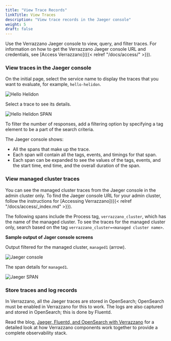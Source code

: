 ```yaml
---
title: "View Trace Records"
linkTitle: View Traces
description: "View trace records in the Jaeger console"
weight: 5
draft: false
---
```


Use the Verrazzano Jaeger console to view, query, and filter traces.
For information on how to get the Verrazzano Jaeger console URL and credentials, see [Access Verrazzano]({{< relref "/docs/access/" >}}).

### View traces in the Jaeger console

On the initial page, select the service name to display the traces that you want to evaluate, for example, `hello-helidon`.

![Hello Helidon](/docs/images/tracing/hello-helidon-traces.png)

Select a trace to see its details.

![Hello Helidon SPAN](/docs/images/tracing/hello-helidon-spans.png)

To filter the number of responses, add a filtering option by specifying a tag element to be a part of the search criteria.

The Jaeger console shows:

- All the spans that make up the trace.
- Each span will contain all the tags, events, and timings for that span.
- Each span can be expanded to see the values of the tags, events, and the start time, end time, and the overall duration of the span.


### View managed cluster traces

You can see the managed cluster traces from the Jaeger console in the admin cluster only. To find the Jaeger console URL for
your admin cluster, follow the instructions for [Accessing Verrazzano]({{< relref "/docs/access/_index.md" >}}).

The following spans include the Process tag, `verrazzano_cluster`, which has the name of the managed cluster. To see the traces
for the managed cluster only, search based on the tag `verrazzano_cluster=<managed cluster name>`.

**Sample output of Jager console screens**

Output filtered for the managed cluster, `managed1` (arrow).

![Jaeger console](/docs/images/multicluster/jaeger-multicluster-filter-based-on-tag.png)

The span details for `managed1`.

![Jaeger SPAN](/docs/images/multicluster/jaeger-multicluster-span-details.png)

### Store traces and log records

In Verrazzano, all the Jaeger traces are stored in OpenSearch; OpenSearch must be enabled in Verrazzano for this to work.
The logs are also captured and stored in OpenSearch; this is done by Fluentd.

Read the blog, [Jaeger, Fluentd, and OpenSearch with Verrazzano](https://medium.com/verrazzano/the-verrazzano-platform-includes-several-cloud-native-solutions-to-improve-an-enterprises-day-2-25212f01f5cc) for a detailed look at how Verrazzano components work together to provide a complete observability stack.
